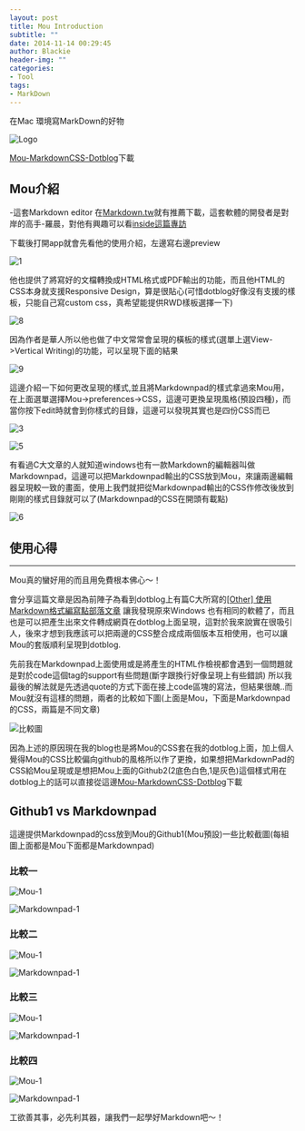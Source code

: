 ```yaml
---
layout: post
title: Mou Introduction
subtitle: ""
date: 2014-11-14 00:29:45
author: Blackie
header-img: ""
categories:
- Tool
tags:
- MarkDown
---
```


在Mac 環境寫MarkDown的好物

<!-- More -->

![Logo](http://dl.dropboxusercontent.com/u/20925528/%E6%8A%80%E8%A1%93Blog/blogs/20130831/mou_logo.png)

[Mou-MarkdownCSS-Dotblog](http://github.com/blackie1019/Mou-MarkdownCSS-Dotblog)下載

## Mou介紹

-這套Markdown editor 在[Markdown.tw](http://markdown.tw/)就有推薦下載，這套軟體的開發者是對岸的高手-羅晨，對他有興趣可以看[inside這篇專訪](http://www.inside.com.tw/2013/07/19/mou-creator-chen-luo-interview)

下載後打開app就會先看他的使用介紹，左邊寫右邊preview

![1](http://dl.dropboxusercontent.com/u/20925528/%E6%8A%80%E8%A1%93Blog/blogs/20130831/1.png)

他也提供了將寫好的文檔轉換成HTML格式或PDF輸出的功能，而且他HTML的CSS本身就支援Responsive Design，算是很貼心(可惜dotblog好像沒有支援的樣板，只能自己寫custom css，真希望能提供RWD樣板選擇一下)

![8](http://dl.dropboxusercontent.com/u/20925528/%E6%8A%80%E8%A1%93Blog/blogs/20130831/8.png)

因為作者是華人所以他也做了中文常常會呈現的橫板的樣式(選單上選View->Vertical Writing)的功能，可以呈現下面的結果

![9](http://dl.dropboxusercontent.com/u/20925528/%E6%8A%80%E8%A1%93Blog/blogs/20130831/9.png)

這邊介紹一下如何更改呈現的樣式,並且將Markdownpad的樣式拿過來Mou用，在上面選單選擇Mou->preferences->CSS，這邊可更換呈現風格(預設四種)，而當你按下edit時就會到你樣式的目錄，這邊可以發現其實也是四份CSS而已

![3](http://dl.dropboxusercontent.com/u/20925528/%E6%8A%80%E8%A1%93Blog/blogs/20130831/3.png)

![5](http://dl.dropboxusercontent.com/u/20925528/%E6%8A%80%E8%A1%93Blog/blogs/20130831/5.png)

有看過C大文章的人就知道windows也有一款Markdown的編輯器叫做Markdownpad，這邊可以把Markdownpad輸出的CSS放到Mou，來讓兩邊編輯器呈現較一致的畫面，使用上我們就把從Markdownpad輸出的CSS作修改後放到剛剛的樣式目錄就可以了(Markdownpad的CSS在開頭有載點)

![6](http://dl.dropboxusercontent.com/u/20925528/%E6%8A%80%E8%A1%93Blog/blogs/20130831/6.png)

## 使用心得
---

Mou真的蠻好用的而且用免費根本佛心～！

會分享這篇文章是因為前陣子為看到dotblog上有篇C大所寫的[[Other] 使用Markdown格式編寫點部落文章](http://www.dotblogs.com.tw/clark/archive/2013/08/25/115495.aspx) 讓我發現原來Windows 也有相同的軟體了，而且也是可以把產生出來文件轉成網頁在dotblog上面呈現，這對於我來說實在很吸引人，後來才想到我應該可以把兩邊的CSS整合成成兩個版本互相使用，也可以讓Mou的套版順利呈現到dotblog.


先前我在Markdownpad上面使用或是將產生的HTML作檢視都會遇到一個問題就是對於code這個tag的support有些問題(斷字跟換行好像呈現上有些錯誤)
所以我最後的解法就是先透過quote的方式下面在接上code區塊的寫法，但結果很醜..而Mou就沒有這樣的問題，兩者的比較如下圖(上面是Mou，下面是Markdownpad的CSS，兩篇是不同文章)

![比較圖](http://dl.dropboxusercontent.com/u/20925528/%E6%8A%80%E8%A1%93Blog/blogs/20130831/7.png)

因為上述的原因現在我的blog也是將Mou的CSS套在我的dotblog上面，加上個人覺得Mou的CSS比較偏向github的風格所以作了更換，如果想把MarkdownPad的CSS給Mou呈現或是想把Mou上面的Github2(2底色白色,1是灰色)這個樣式用在dotblog上的話可以直接從這邊[Mou-MarkdownCSS-Dotblog](http://github.com/blackie1019/Mou-MarkdownCSS-Dotblog)下載


## Github1 vs Markdownpad

這邊提供Markdownpad的css放到Mou的Github1(Mou預設)一些比較截圖(每組圖上面都是Mou下面都是Markdownpad)

### 比較一

![Mou-1](http://dl.dropboxusercontent.com/u/20925528/%E6%8A%80%E8%A1%93Blog/blogs/20130831/MouGithub_1.png)

![Markdownpad-1](http://dl.dropboxusercontent.com/u/20925528/%E6%8A%80%E8%A1%93Blog/blogs/20130831/MakeDownPad_1.png)

### 比較二

![Mou-1](http://dl.dropboxusercontent.com/u/20925528/%E6%8A%80%E8%A1%93Blog/blogs/20130831/MouGithub_2.png)

![Markdownpad-1](http://dl.dropboxusercontent.com/u/20925528/%E6%8A%80%E8%A1%93Blog/blogs/20130831/MakeDownPad_2.png)

### 比較三

![Mou-1](http://dl.dropboxusercontent.com/u/20925528/%E6%8A%80%E8%A1%93Blog/blogs/20130831/MouGithub_3.png)

![Markdownpad-1](http://dl.dropboxusercontent.com/u/20925528/%E6%8A%80%E8%A1%93Blog/blogs/20130831/MakeDownPad_3.png)

### 比較四

![Mou-1](http://dl.dropboxusercontent.com/u/20925528/%E6%8A%80%E8%A1%93Blog/blogs/20130831/MouGithub_4.png)

![Markdownpad-1](http://dl.dropboxusercontent.com/u/20925528/%E6%8A%80%E8%A1%93Blog/blogs/20130831/MakeDownPad_4.png)


工欲善其事，必先利其器，讓我們一起學好Markdown吧～！

